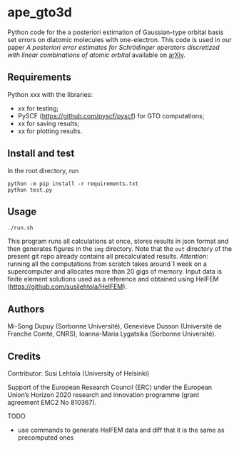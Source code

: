 # ape_gto3d

Python code for the a posteriori estimation of Gaussian-type orbital basis set errors on diatomic molecules with one-electron. This code is used in our paper _A posteriori error estimates for Schrödinger operators discretized with linear combinations of atomic orbital_ available on [arXiv](pending).

## Requirements

Python xxx with the libraries:
- xx for testing;
- PySCF (https://github.com/pyscf/pyscf) for GTO computations;
- xx for saving results;
- xx for plotting results.

## Install and test

In the root directory, run
```
python -m pip install -r requirements.txt
python test.py
```

## Usage

```
./run.sh
```

This program runs all calculations at once, stores results in json format and then generates figures in the `img` directory. Note that the `out` directory of the present git repo already contains all precalculated results. _Attention_: running all the computations from scratch takes around 1 week on a supercomputer and allocates more than 20 gigs of memory. Input data is finite element solutions used as a reference and obtained using HelFEM (https://github.com/susilehtola/HelFEM).

## Authors

Mi-Song Dupuy (Sorbonne Université), Geneviève Dusson (Université de Franche Comté, CNRS), Ioanna-Maria Lygatsika (Sorbonne Université).

## Credits

Contributor: Susi Lehtola (University of Helsinki)

Support of the European Research Council (ERC) under the European Union’s Horizon 2020 research and innovation programme (grant agreement EMC2 No 810367).

TODO 
- use commands to generate HelFEM data and diff that it is the same as precomputed ones


